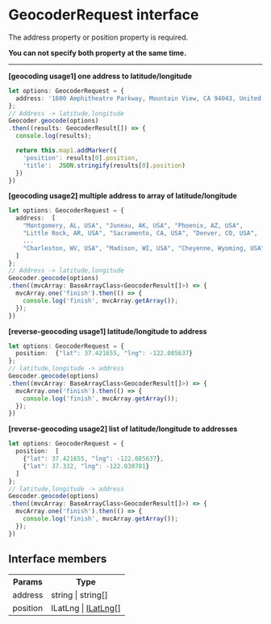 # GeocoderRequest interface

The address property or position property is required.

**You can not specify both property at the same time.**


---

**[geocoding usage1] one address to latitude/longitude**
```typescript
let options: GeocoderRequest = {
  address: '1600 Amphitheatre Parkway, Mountain View, CA 94043, United States'
};
// Address -> latitude,longitude
Geocoder.geocode(options)
.then((results: GeocoderResult[]) => {
  console.log(results);

  return this.map1.addMarker({
    'position': results[0].position,
    'title':  JSON.stringify(results[0].position)
  })
})
```

**[geocoding usage2] multiple address to array of latitude/longitude**
```typescript
let options: GeocoderRequest = {
  address:  [
    "Montgomery, AL, USA", "Juneau, AK, USA", "Phoenix, AZ, USA",
    "Little Rock, AR, USA", "Sacramento, CA, USA", "Denver, CO, USA",
    ...
    "Charleston, WV, USA", "Madison, WI, USA", "Cheyenne, Wyoming, USA"
  ]
};
// Address -> latitude,longitude
Geocoder.geocode(options)
.then((mvcArray: BaseArrayClass<GeocoderResult[]>) => {
  mvcArray.one('finish').then(() => {
    console.log('finish', mvcArray.getArray());
  });
})
```

**[reverse-geocoding usage1] latitude/longitude to address**
```typescript
let options: GeocoderRequest = {
  position:  {"lat": 37.421655, "lng": -122.085637}
};
// latitude,longitude -> address
Geocoder.geocode(options)
.then((mvcArray: BaseArrayClass<GeocoderResult[]>) => {
  mvcArray.one('finish').then(() => {
    console.log('finish', mvcArray.getArray());
  });
})
```

**[reverse-geocoding usage2] list of latitude/longitude to addresses**
```typescript
let options: GeocoderRequest = {
  position:  [
    {"lat": 37.421655, "lng": -122.085637},
    {"lat": 37.332, "lng": -122.030781}
  ]
};
// latitude,longitude -> address
Geocoder.geocode(options)
.then((mvcArray: BaseArrayClass<GeocoderResult[]>) => {
  mvcArray.one('finish').then(() => {
    console.log('finish', mvcArray.getArray());
  });
})
```

## Interface members

<table>
<tr>
  <th>Params</th>
  <th>Type</th>
</tr>
<tr>
  <td>address</td>
  <td>string | string[]</td>
</tr>
<tr>
  <td>position</td>
  <td>ILatLng | <a href="../ilatlng/README.md">ILatLng</a>[]</td>
</tr>
</table>
